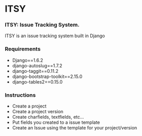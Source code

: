 ITSY
====
### ITSY: Issue Tracking System.

ITSY is an issue tracking system built in Django

### Requirements

- Django==1.6.2
- django-autoslug==1.7.2
- django-taggit==0.11.2
- django-bootstrap-toolkit==2.15.0
- django-tables2==0.15.0

### Instructions

- Create a project
- Create a project version
- Create charfields, textfields, etc...
- Put fields you created to a issue template
- Create an Issue using the template for your project/version